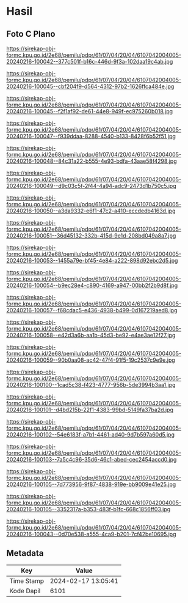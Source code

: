 # Hasil

## Foto C Plano

https://sirekap-obj-formc.kpu.go.id/2e68/pemilu/pdpr/61/07/04/20/04/6107042004005-20240216-100042--377c501f-b16c-446d-9f3a-102daa19c4ab.jpg

https://sirekap-obj-formc.kpu.go.id/2e68/pemilu/pdpr/61/07/04/20/04/6107042004005-20240216-100045--cbf204f9-d564-4312-97b2-1626ffca484e.jpg

https://sirekap-obj-formc.kpu.go.id/2e68/pemilu/pdpr/61/07/04/20/04/6107042004005-20240216-100045--f2f1af92-de61-44e8-949f-ec975260b018.jpg

https://sirekap-obj-formc.kpu.go.id/2e68/pemilu/pdpr/61/07/04/20/04/6107042004005-20240216-100047--f939ddaa-8288-4540-b133-8428f6b52f51.jpg

https://sirekap-obj-formc.kpu.go.id/2e68/pemilu/pdpr/61/07/04/20/04/6107042004005-20240216-100048--84c31a22-b555-4e93-bdfa-43aae58f4298.jpg

https://sirekap-obj-formc.kpu.go.id/2e68/pemilu/pdpr/61/07/04/20/04/6107042004005-20240216-100049--d9c03c5f-2f44-4a94-adc9-2473d1b750c5.jpg

https://sirekap-obj-formc.kpu.go.id/2e68/pemilu/pdpr/61/07/04/20/04/6107042004005-20240216-100050--a3da9332-e6f1-47c2-a410-eccdedb4163d.jpg

https://sirekap-obj-formc.kpu.go.id/2e68/pemilu/pdpr/61/07/04/20/04/6107042004005-20240216-100051--36d45132-332b-415d-9e1d-208bd049a8a7.jpg

https://sirekap-obj-formc.kpu.go.id/2e68/pemilu/pdpr/61/07/04/20/04/6107042004005-20240216-100053--1455a79e-bf45-4e84-a222-898d92ebc2d5.jpg

https://sirekap-obj-formc.kpu.go.id/2e68/pemilu/pdpr/61/07/04/20/04/6107042004005-20240216-100054--b9ec28e4-c890-4169-a947-00bb2f2b9d8f.jpg

https://sirekap-obj-formc.kpu.go.id/2e68/pemilu/pdpr/61/07/04/20/04/6107042004005-20240216-100057--f68cdac5-e436-4938-b499-0d167219aed8.jpg

https://sirekap-obj-formc.kpu.go.id/2e68/pemilu/pdpr/61/07/04/20/04/6107042004005-20240216-100058--e42d3a6b-aa1b-45d3-be92-e4ae3ae12f27.jpg

https://sirekap-obj-formc.kpu.go.id/2e68/pemilu/pdpr/61/07/04/20/04/6107042004005-20240216-100059--90b0aa08-ac42-47f4-91f5-19c2537c9e9e.jpg

https://sirekap-obj-formc.kpu.go.id/2e68/pemilu/pdpr/61/07/04/20/04/6107042004005-20240216-100100--1cad5c38-f423-4777-956b-5de3994b3aa1.jpg

https://sirekap-obj-formc.kpu.go.id/2e68/pemilu/pdpr/61/07/04/20/04/6107042004005-20240216-100101--d4bd215b-22f1-4383-99bd-5149fa37ba2d.jpg

https://sirekap-obj-formc.kpu.go.id/2e68/pemilu/pdpr/61/07/04/20/04/6107042004005-20240216-100102--54e6183f-a7b1-4461-ad40-9d7b597a60d5.jpg

https://sirekap-obj-formc.kpu.go.id/2e68/pemilu/pdpr/61/07/04/20/04/6107042004005-20240216-100103--7a5c4c96-35d6-46c1-abed-cec2454accd0.jpg

https://sirekap-obj-formc.kpu.go.id/2e68/pemilu/pdpr/61/07/04/20/04/6107042004005-20240216-100105--7d773956-9f87-4838-919e-bb9009e41e25.jpg

https://sirekap-obj-formc.kpu.go.id/2e68/pemilu/pdpr/61/07/04/20/04/6107042004005-20240216-100105--3352317a-b353-483f-b1fc-668c1856ff03.jpg

https://sirekap-obj-formc.kpu.go.id/2e68/pemilu/pdpr/61/07/04/20/04/6107042004005-20240216-100043--0d70e538-a555-4ca9-b201-7cf42be10695.jpg


## Metadata

| Key        | Value               |
| ---------- | ------------------- |
| Time Stamp | 2024-02-17 13:05:41 |
| Kode Dapil | 6101                |



